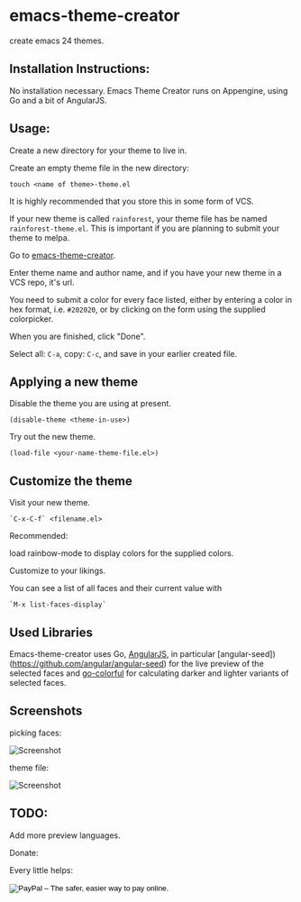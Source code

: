 emacs-theme-creator
=============

create emacs 24 themes.

Installation Instructions:
--------------------------

No installation necessary. Emacs Theme Creator runs on Appengine, using Go and a bit of AngularJS.

Usage:
------

Create a new directory for your theme to live in.

Create an empty theme file in the new directory:

    touch <name of theme>-theme.el

It is highly recommended that you store this in some form of VCS.

If your new theme is called `rainforest`, your theme file has be named `rainforest-theme.el`. This is important if you are planning to submit your theme to melpa.

Go to [emacs-theme-creator](http://emacs-theme-creator.appspot.com/).

Enter theme name and author name, and if you have your new theme in a VCS repo, it's url.

You need to submit a color for every face listed, either by entering a color in hex format, i.e. `#202020`, or by clicking on the form using the supplied colorpicker.

When you are finished, click "Done".

Select all: `C-a`, copy: `C-c`, and save in your earlier created file.


Applying a new theme
--------------------

Disable the theme you are using at present.

    (disable-theme <theme-in-use>)

Try out the new theme.

    (load-file <your-name-theme-file.el>)

Customize the theme
-------------------

Visit your new theme.

    `C-x-C-f` <filename.el>

Recommended:

load rainbow-mode to display colors for the supplied colors.

Customize to your likings.

You can see a list of all faces and their current value with

    `M-x list-faces-display`


Used Libraries
---------------

Emacs-theme-creator uses Go, [AngularJS](https://angularjs.org/), in particular [angular-seed])(https://github.com/angular/angular-seed) for the live preview of the selected faces and  [go-colorful](https://github.com/lucasb-eyer/go-colorful) for calculating darker and lighter variants of selected faces.

Screenshots
-----------

picking faces:

![Screenshot](https://github.com/mswift42/theme-creator/raw/master/screen1.png)

theme file:

![Screenshot](https://github.com/mswift42/theme-creator/raw/master/screen2.png)


TODO:
-----

Add more preview languages.


Donate:

Every little helps:

<form action="https://www.paypal.com/cgi-bin/webscr" method="post" target="_top">
<input type="hidden" name="cmd" value="_s-xclick">
<input type="hidden" name="hosted_button_id" value="5823VL6B3XM86">
<input type="image" src="https://www.paypalobjects.com/en_US/i/btn/btn_donateCC_LG_global.gif" border="0" name="submit" alt="PayPal – The safer, easier way to pay online.">
<img alt="" border="0" src="https://www.paypalobjects.com/de_DE/i/scr/pixel.gif" width="1" height="1">
</form>
